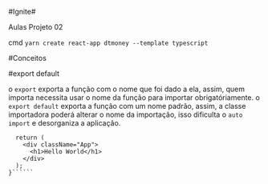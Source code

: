 #Ignite#

Aulas Projeto 02

cmd
```yarn create react-app dtmoney --template typescript```


#Conceitos

#export default

o ``````export`````` exporta a função com o nome que foi dado a ela, assim, quem importa necessita usar o nome da função para importar obrigatóriamente.
o ``````export default`````` exporta a função com um nome padrão, assim, a classe importadora poderá alterar o nome da importação, isso dificulta o ``````auto import`````` e desorganiza a aplicação.

``````export function App() {
  return (
    <div className="App">
      <h1>Hello World</h1>
    </div>
  );
}``````
